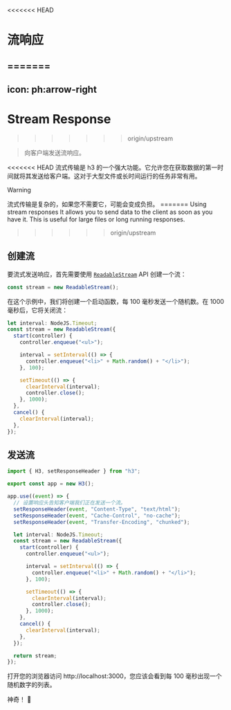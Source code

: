 <<<<<<< HEAD
# 流响应
=======
---
icon: ph:arrow-right
---

# Stream Response
>>>>>>> origin/upstream

> 向客户端发送流响应。

<<<<<<< HEAD
流式传输是 h3 的一个强大功能。它允许您在获取数据的第一时间就将其发送给客户端。这对于大型文件或长时间运行的任务非常有用。

> [!WARNING]
> 流式传输是复杂的，如果您不需要它，可能会变成负担。
=======
Using stream responses It allows you to send data to the client as soon as you have it. This is useful for large files or long running responses.
>>>>>>> origin/upstream

## 创建流

要流式发送响应，首先需要使用 [`ReadableStream`](https://developer.mozilla.org/en-US/docs/Web/API/ReadableStream) API 创建一个流：

```ts
const stream = new ReadableStream();
```

在这个示例中，我们将创建一个启动函数，每 100 毫秒发送一个随机数。在 1000 毫秒后，它将关闭流：

```ts
let interval: NodeJS.Timeout;
const stream = new ReadableStream({
  start(controller) {
    controller.enqueue("<ul>");

    interval = setInterval(() => {
      controller.enqueue("<li>" + Math.random() + "</li>");
    }, 100);

    setTimeout(() => {
      clearInterval(interval);
      controller.close();
    }, 1000);
  },
  cancel() {
    clearInterval(interval);
  },
});
```

## 发送流

```ts
import { H3, setResponseHeader } from "h3";

export const app = new H3();

app.use((event) => {
  // 设置响应头告知客户端我们正在发送一个流。
  setResponseHeader(event, "Content-Type", "text/html");
  setResponseHeader(event, "Cache-Control", "no-cache");
  setResponseHeader(event, "Transfer-Encoding", "chunked");

  let interval: NodeJS.Timeout;
  const stream = new ReadableStream({
    start(controller) {
      controller.enqueue("<ul>");

      interval = setInterval(() => {
        controller.enqueue("<li>" + Math.random() + "</li>");
      }, 100);

      setTimeout(() => {
        clearInterval(interval);
        controller.close();
      }, 1000);
    },
    cancel() {
      clearInterval(interval);
    },
  });

  return stream;
});
```

打开您的浏览器访问 http://localhost:3000，您应该会看到每 100 毫秒出现一个随机数字的列表。

神奇！ 🎉
